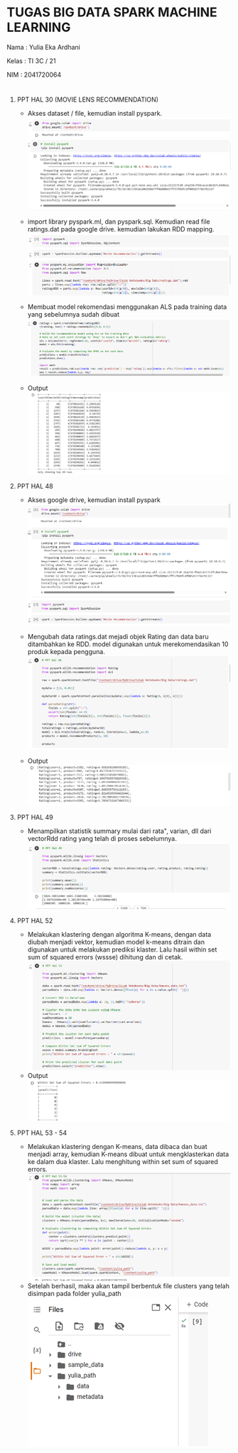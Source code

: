 # TUGAS BIG DATA SPARK MACHINE LEARNING

Nama : Yulia Eka Ardhani

Kelas : TI 3C / 21

NIM : 2041720064

#
1. PPT HAL 30 (MOVIE LENS RECOMMENDATION)

    - Akses dataset / file, kemudian install pyspark.
    ![](img/ss1.png)
    ![](img/ss2.png)

    - import library pyspark.ml, dan pyspark.sql. Kemudian read file ratings.dat pada google drive. kemudian lakukan RDD mapping.
    ![](img/ss3.png)

    - Membuat model rekomendasi menggunakan ALS pada training data yang sebelumnya sudah dibuat
    ![](img/ss4.png)
    - Output
    ![](img/ss5.png)

2. PPT HAL 48 

    - Akses google drive, kemudian install pyspark 
    ![](img/ss6.png)
    ![](img/ss7.png)

    - Mengubah data ratings.dat mejadi objek Rating dan data baru ditambahkan ke RDD. model digunakan untuk merekomendasikan 10 produk kepada pengguna.
    ![](img/ss8.png)
    - Output
    ![](img/ss9.png)

3. PPT HAL 49

     - Menampilkan statistik summary mulai dari rata", varian, dll dari vectorRdd rating yang telah di proses sebelumnya. 
     ![](img/ss10.png)

4. PPT HAL 52
    - Melakukan klastering dengan algoritma K-means, dengan data diubah menjadi vektor, kemudian model k-means ditrain dan digunakan untuk melakukan prediksi klaster. Lalu hasil within set sum of squared errors (wssse) dihitung dan di cetak.
    ![](img/ss11.png)
    - Output 
    ![](img/ss12.png)

5. PPT HAL 53 - 54
    - Melakukan klastering dengan K-means, data dibaca dan buat menjadi array, kemudian K-means dibuat untuk mengklasterkan data ke dalam dua klaster. Lalu menghitung within set sum of squared errors. 
    ![](img/ss13.png)
    - Setelah berhasil, maka akan tampil berbentuk file clusters yang telah disimpan pada folder yulia_path
    ![](img/ss14.png)
